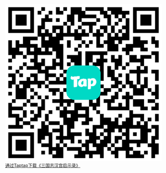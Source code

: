 <a href="https://l.taptap.cn/wdF0GCGM?channel=rep-rep_z4z27wtjv3y">
<img src="download.png" />通过Taptap下载《三国志汉宫启示录》
</a>
